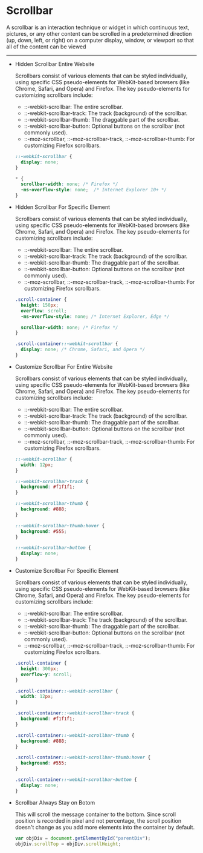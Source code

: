# Scrollbar

A scrollbar is an interaction technique or widget in which continuous text, pictures, or any other content can be scrolled in a predetermined direction (up, down, left, or right) on a computer display, window, or viewport so that all of the content can be viewed

---

- Hidden Scrollbar Entire Website
    
    Scrollbars consist of various elements that can be styled individually, using specific CSS pseudo-elements for WebKit-based browsers (like Chrome, Safari, and Opera) and Firefox. The key pseudo-elements for customizing scrollbars include:
    
    - ::-webkit-scrollbar: The entire scrollbar.
    - ::-webkit-scrollbar-track: The track (background) of the scrollbar.
    - ::-webkit-scrollbar-thumb: The draggable part of the scrollbar.
    - ::-webkit-scrollbar-button: Optional buttons on the scrollbar (not commonly used).
    - ::-moz-scrollbar, ::-moz-scrollbar-track, ::-moz-scrollbar-thumb: For customizing Firefox scrollbars.
    
    ```css
    ::-webkit-scrollbar {
      display: none;
    }
    
    * {
      scrollbar-width: none; /* Firefox */
      -ms-overflow-style: none;  /* Internet Explorer 10+ */
    }
    ```
    
- Hidden Scrollbar For Specific Element
    
    Scrollbars consist of various elements that can be styled individually, using specific CSS pseudo-elements for WebKit-based browsers (like Chrome, Safari, and Opera) and Firefox. The key pseudo-elements for customizing scrollbars include:
    
    - ::-webkit-scrollbar: The entire scrollbar.
    - ::-webkit-scrollbar-track: The track (background) of the scrollbar.
    - ::-webkit-scrollbar-thumb: The draggable part of the scrollbar.
    - ::-webkit-scrollbar-button: Optional buttons on the scrollbar (not commonly used).
    - ::-moz-scrollbar, ::-moz-scrollbar-track, ::-moz-scrollbar-thumb: For customizing Firefox scrollbars.
    
    ```css
    .scroll-container {
      height: 150px;
      overflow: scroll;
      -ms-overflow-style: none; /* Internet Explorer, Edge */
    
      scrollbar-width: none; /* Firefox */
    }
    
    .scroll-container::-webkit-scrollbar {
      display: none; /* Chrome, Safari, and Opera */
    }
    ```
    
- Customize Scrollbar For Entire Website
    
    Scrollbars consist of various elements that can be styled individually, using specific CSS pseudo-elements for WebKit-based browsers (like Chrome, Safari, and Opera) and Firefox. The key pseudo-elements for customizing scrollbars include:
    
    - ::-webkit-scrollbar: The entire scrollbar.
    - ::-webkit-scrollbar-track: The track (background) of the scrollbar.
    - ::-webkit-scrollbar-thumb: The draggable part of the scrollbar.
    - ::-webkit-scrollbar-button: Optional buttons on the scrollbar (not commonly used).
    - ::-moz-scrollbar, ::-moz-scrollbar-track, ::-moz-scrollbar-thumb: For customizing Firefox scrollbars.
    
    ```css
    ::-webkit-scrollbar {
      width: 12px;
    }
    
    ::-webkit-scrollbar-track {
      background: #f1f1f1;
    }
    
    ::-webkit-scrollbar-thumb {
      background: #888;
    }
    
    ::-webkit-scrollbar-thumb:hover {
      background: #555;
    }
    
    ::-webkit-scrollbar-button {
      display: none;
    }
    ```
    
- Customize Scrollbar For Specific Element
    
    Scrollbars consist of various elements that can be styled individually, using specific CSS pseudo-elements for WebKit-based browsers (like Chrome, Safari, and Opera) and Firefox. The key pseudo-elements for customizing scrollbars include:
    
    - ::-webkit-scrollbar: The entire scrollbar.
    - ::-webkit-scrollbar-track: The track (background) of the scrollbar.
    - ::-webkit-scrollbar-thumb: The draggable part of the scrollbar.
    - ::-webkit-scrollbar-button: Optional buttons on the scrollbar (not commonly used).
    - ::-moz-scrollbar, ::-moz-scrollbar-track, ::-moz-scrollbar-thumb: For customizing Firefox scrollbars.
    
    ```css
    .scroll-container {
      height: 300px;
      overflow-y: scroll;
    }
    
    .scroll-container::-webkit-scrollbar {
      width: 12px;
    }
    
    .scroll-container::-webkit-scrollbar-track {
      background: #f1f1f1;
    }
    
    .scroll-container::-webkit-scrollbar-thumb {
      background: #888;
    }
    
    .scroll-container::-webkit-scrollbar-thumb:hover {
      background: #555;
    }
    
    .scroll-container::-webkit-scrollbar-button {
      display: none;
    }
    ```
    
- Scrollbar Always Stay on Botom
    
    This will scroll the message container to the bottom. Since scroll position is recorded in pixel and not percentage, the scroll position doesn't change as you add more elements into the container by default.
    
    ```jsx
    var objDiv = document.getElementById("parentDiv");
    objDiv.scrollTop = objDiv.scrollHeight;
    ```